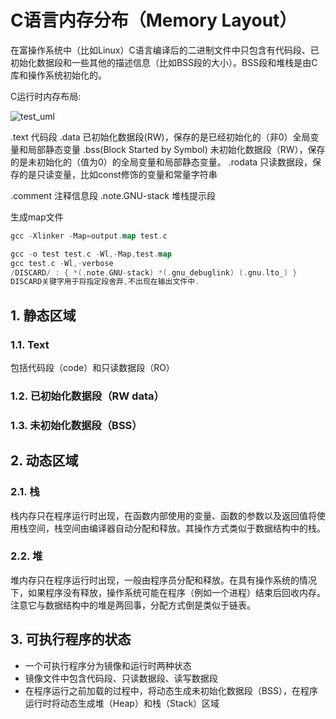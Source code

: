 # C语言内存分布（Memory Layout）

在富操作系统中（比如Linux）C语言编译后的二进制文件中只包含有代码段、已初始化数据段和一些其他的描述信息（比如BSS段的大小）。BSS段和堆栈是由C库和操作系统初始化的。

C运行时内存布局:

![test_uml](https://edgeai-lab.github.io/notebook/assets/images/c_memory_layout.png)

.text 代码段 .data 已初始化数据段(RW)，保存的是已经初始化的（非0）全局变量和局部静态变量 .bss(Block Started by Symbol) 未初始化数据段（RW），保存的是未初始化的（值为0）的全局变量和局部静态变量。 .rodata 只读数据段，保存的是只读变量，比如const修饰的变量和常量字符串

.comment 注释信息段 .note.GNU-stack 堆栈提示段

生成map文件

```go
gcc -Xlinker -Map=output.map test.c

gcc -o test test.c -Wl,-Map,test.map
gcc test.c -Wl,-verbose
/DISCARD/ : { *(.note.GNU-stack) *(.gnu_debuglink) (.gnu.lto_) }
DISCARD关键字用于将指定段舍弃,不出现在输出文件中.
```

## 1. 静态区域

### 1.1. Text

包括代码段（code）和只读数据段（RO）

### 1.2. 已初始化数据段（RW data）

### 1.3. 未初始化数据段（BSS）

## 2. 动态区域

### 2.1. 栈

栈内存只在程序运行时出现，在函数内部使用的变量、函数的参数以及返回值将使用栈空间，栈空间由编译器自动分配和释放。其操作方式类似于数据结构中的栈。

### 2.2. 堆

堆内存只在程序运行时出现，一般由程序员分配和释放。在具有操作系统的情况下，如果程序没有释放，操作系统可能在程序（例如一个进程）结束后回收内存。注意它与数据结构中的堆是两回事，分配方式倒是类似于链表。

## 3. 可执行程序的状态

- 一个可执行程序分为镜像和运行时两种状态
- 镜像文件中包含代码段、只读数据段、读写数据段
- 在程序运行之前加载的过程中，将动态生成未初始化数据段（BSS），在程序运行时将动态生成堆（Heap）和栈（Stack）区域